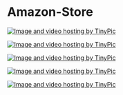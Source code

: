 # Amazon-Store


<a href="http://tinypic.com?ref=eqnmsn" target="_blank"><img src="http://i67.tinypic.com/eqnmsn.png" border="0" alt="Image and video hosting by TinyPic"></a>


<a href="http://tinypic.com?ref=eqnmsn" target="_blank"><img src="http://i67.tinypic.com/eqnmsn.png" border="0" alt="Image and video hosting by TinyPic"></a>


<a href="http://tinypic.com?ref=141s3rq" target="_blank"><img src="http://i64.tinypic.com/141s3rq.png" border="0" alt="Image and video hosting by TinyPic"></a>

<a href="http://tinypic.com?ref=2m5hv94" target="_blank"><img src="http://i65.tinypic.com/2m5hv94.png" border="0" alt="Image and video hosting by TinyPic"></a>

<a href="http://tinypic.com?ref=2kg4fk" target="_blank"><img src="http://i65.tinypic.com/2kg4fk.png" border="0" alt="Image and video hosting by TinyPic"></a>
